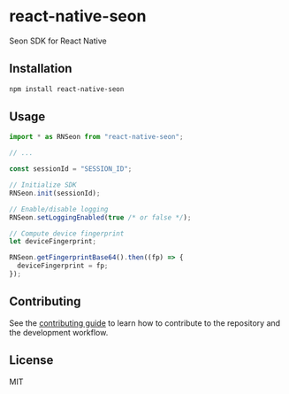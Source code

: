 # react-native-seon

Seon SDK for React Native

## Installation

```sh
npm install react-native-seon
```

## Usage

```js
import * as RNSeon from "react-native-seon";

// ...

const sessionId = "SESSION_ID";

// Initialize SDK
RNSeon.init(sessionId);

// Enable/disable logging
RNSeon.setLoggingEnabled(true /* or false */);

// Compute device fingerprint
let deviceFingerprint;

RNSeon.getFingerprintBase64().then((fp) => {
  deviceFingerprint = fp;
});
```

## Contributing

See the [contributing guide](CONTRIBUTING.md) to learn how to contribute to the repository and the development workflow.

## License

MIT
